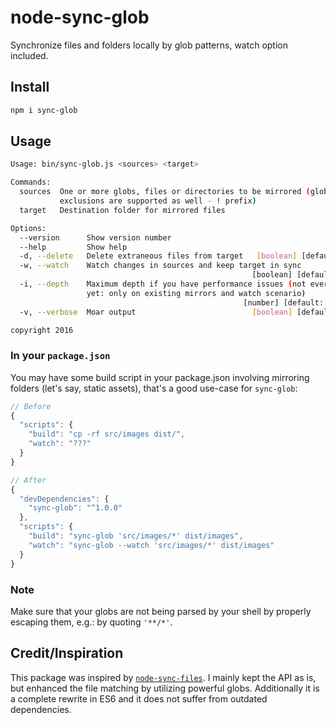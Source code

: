 # node-sync-glob

Synchronize files and folders locally by glob patterns, watch option included.

## Install

```sh
npm i sync-glob
```

## Usage

```sh
Usage: bin/sync-glob.js <sources> <target>

Commands:
  sources  One or more globs, files or directories to be mirrored (glob
           exclusions are supported as well - ! prefix)
  target   Destination folder for mirrored files

Options:
  --version      Show version number                                   [boolean]
  --help         Show help                                             [boolean]
  -d, --delete   Delete extraneous files from target   [boolean] [default: true]
  -w, --watch    Watch changes in sources and keep target in sync
                                                      [boolean] [default: false]
  -i, --depth    Maximum depth if you have performance issues (not everywhere
                 yet: only on existing mirrors and watch scenario)
                                                    [number] [default: Infinity]
  -v, --verbose  Moar output                          [boolean] [default: false]

copyright 2016
```

### In your `package.json`

You may have some build script in your package.json involving mirroring folders (let's say, static assets), that's a good use-case for `sync-glob`:

```js
// Before
{
  "scripts": {
    "build": "cp -rf src/images dist/",
    "watch": "???"
  }
}

// After
{
  "devDependencies": {
    "sync-glob": "^1.0.0"
  },
  "scripts": {
    "build": "sync-glob 'src/images/*' dist/images",
    "watch": "sync-glob --watch 'src/images/*' dist/images"
  }
}
```

### Note

Make sure that your globs are not being parsed by your shell by properly escaping them, e.g.: by quoting `'**/*'`.

## Credit/Inspiration

This package was inspired by [`node-sync-files`](https://github.com/byteclubfr/node-sync-files).
I mainly kept the API as is, but enhanced the file matching by utilizing powerful globs.
Additionally it is a complete rewrite in ES6 and it does not suffer from outdated dependencies.

